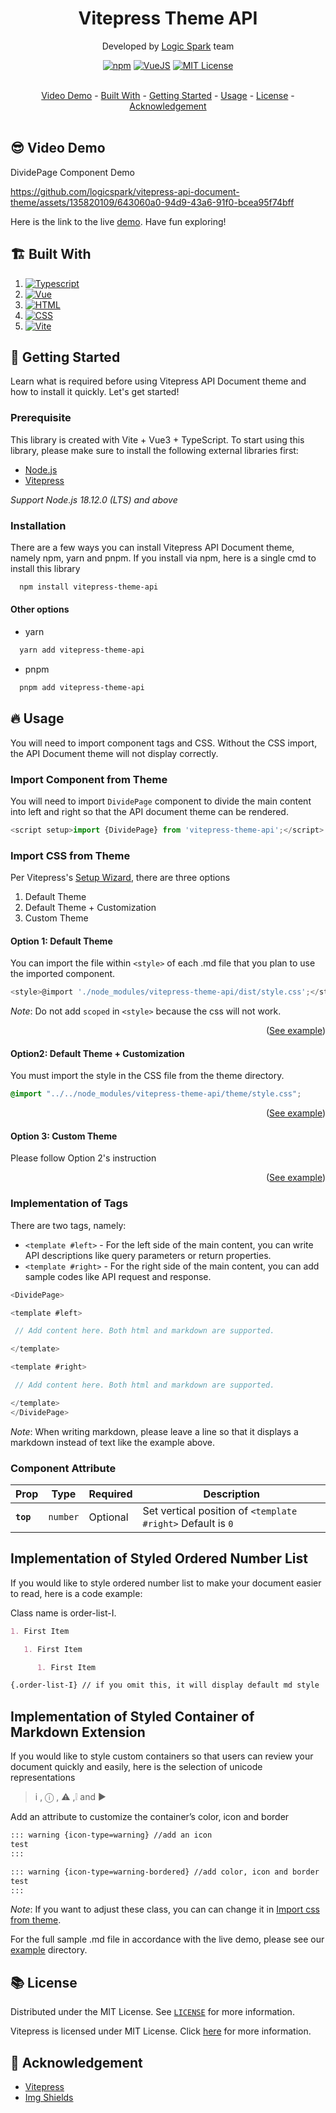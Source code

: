 <a id="readme-top"></a>

<div align="center">
  <h1>Vitepress Theme API</h1>

Developed by [Logic Spark](https://logicspark.com) team

[![npm](https://img.shields.io/npm/v/vitepress-theme-api)][package-url]
[![VueJS](https://img.shields.io/badge/VueJS-3.0.x-%2341B883)][vue-url]
[![MIT License](https://img.shields.io/badge/License-MIT-green.svg)](https://github.com/logicspark/awesome-social-button/blob/main/LICENSE)

</div>
<br/>
<div align="center">
  <a href="#sunglasses_video-demo">Video Demo</a> - 
  <a href="#building_construction-built-with">Built With</a> - 
  <a href="#rocket-getting-started">Getting Started</a> - 
  <a href="#fire-usage">Usage</a> -
  <a href="#books-license">License</a> -
  <a href="#pray-acknowledgement">Acknowledgement</a>
</div>

<br/>

## :sunglasses: Video Demo

DividePage Component Demo

https://github.com/logicspark/vitepress-api-document-theme/assets/135820109/643060a0-94d9-43a6-91f0-bcea95f74bff

Here is the link to the live [demo](https://docs.logicspark.com). Have fun exploring!

## :building_construction: Built With

1. [![Typescript][typescript]][typescript-url]
2. [![Vue][vue]][vue-url]
3. [![HTML][html]][html-url]
4. [![CSS][css]][css-url]
5. [![Vite][vite]][vite-url]

## :rocket: Getting Started

Learn what is required before using Vitepress API Document theme and how to install it quickly. Let's get started!

### Prerequisite

This library is created with Vite + Vue3 + TypeScript. To start using this library, please make sure to install the following external libraries first:

- [Node.js](https://nodejs.org/en)
- [Vitepress](https://vitepress.dev/)

_Support Node.js 18.12.0 (LTS) and above_

### Installation

There are a few ways you can install Vitepress API Document theme, namely npm, yarn and pnpm. If you install via npm, here is a single cmd to install this library

```sh
  npm install vitepress-theme-api
```

#### Other options

- yarn

```sh
  yarn add vitepress-theme-api
```

- pnpm

```sh
  pnpm add vitepress-theme-api
```

## :fire: Usage

You will need to import component tags and CSS. Without the CSS import, the API Document theme will not display correctly.

### Import Component from Theme

You will need to import `DividePage` component to divide the main content into left and right so that the API document theme can be rendered.

```js
<script setup>import {DividePage} from 'vitepress-theme-api';</script>
```

### Import CSS from Theme

Per Vitepress's [Setup Wizard](https://vitepress.dev/guide/getting-started#setup-wizard), there are three options

1. Default Theme
2. Default Theme + Customization
3. Custom Theme

#### Option 1: Default Theme

You can import the file within `<style>` of each .md file that you plan to use the imported component.

```js
<style>@import './node_modules/vitepress-theme-api/dist/style.css';</style>
```

_Note_: Do not add `scoped` in `<style>` because the css will not work.

<div align="right">

([See example](https://github.com/logicspark/vitepress-theme-api/blob/main/example/default-theme/index.md?plain=1))

</div>

#### Option2: Default Theme + Customization

You must import the style in the CSS file from the theme directory.

```css
@import "../../node_modules/vitepress-theme-api/theme/style.css";
```

<div align="right">

([See example](https://github.com/logicspark/vitpress-theme-api/blob/main/example/default-theme-and-custom/.vitepress/theme/style.css))

</div>

#### Option 3: Custom Theme

Please follow Option 2's instruction

<div align="right">

([See example](https://github.com/logicspark/vitpress-theme-api/blob/main/example/custom-theme/.vitepress/theme/style.css))

</div>

### Implementation of Tags

There are two tags, namely:

- `<template #left>` - For the left side of the main content, you can write API descriptions like query parameters or return properties.
- `<template #right>` - For the right side of the main content, you can add sample codes like API request and response.

```js
<DividePage>

<template #left>

 // Add content here. Both html and markdown are supported.

</template>

<template #right>

 // Add content here. Both html and markdown are supported.

</template>
</DividePage>
```

_Note_: When writing markdown, please leave a line so that it displays a markdown instead of text like the example above.

### Component Attribute

| Prop      | Type     | Required | Description                                                 |
| --------- | -------- | -------- | ----------------------------------------------------------- |
| **`top`** | `number` | Optional | Set vertical position of `<template #right>` Default is `0` |

## Implementation of Styled Ordered Number List

If you would like to style ordered number list to make your document easier to read, here is a code example:

Class name is order-list-I.

```md
1. First Item

   1. First Item

      1. First Item

{.order-list-I} // if you omit this, it will display default md style
```

## Implementation of Styled Container of Markdown Extension

If you would like to style custom containers so that users can review your document quickly and easily, here is the selection of unicode representations

>i , ⓘ , ⚠ ,❕ and ▶

Add an attribute to customize the container’s color, icon and border

```md
::: warning {icon-type=warning} //add an icon
test
:::

::: warning {icon-type=warning-bordered} //add color, icon and border
test
:::
```

_Note_: If you want to adjust these class, you can can change it in <a href="#import-css-from-theme">Import css from theme</a>.

For the full sample .md file in accordance with the live demo, please see our [example](https://github.com/logicspark/vitepress-theme-api/tree/5ee7b34023cb3db41c17f01ce5fb644b7b7c82d5/example/default-theme-and-custom) directory.

## :books: License

Distributed under the MIT License. See [`LICENSE`](https://github.com/logicspark/vitpress-theme-api/blob/main/LICENSE) for more information.

Vitepress is licensed under MIT License. Click [here](https://github.com/vuejs/vitepress/blob/main/LICENSE) for more information.

## :pray: Acknowledgement

- [Vitepress](https://vitepress.dev/)
- [Img Shields](https://shields.io)

[Vitepress-url]: https://vitepress.dev/
[TypeScript]: https://img.shields.io/badge/typescript-007ACC?style=for-the-badge&logo=typescript&logoColor=white
[typescript-url]: https://www.typescriptlang.org/
[Html]: https://img.shields.io/badge/html5-%23E34F26.svg?style=for-the-badge&logo=html5&logoColor=white
[html-url]: https://www.w3schools.com/html/
[Css]: https://img.shields.io/badge/css3-%231572B6.svg?style=for-the-badge&logo=css3&logoColor=white
[css-url]: https://www.w3schools.com/css/
[Vue]: https://img.shields.io/badge/vue.js-42B883?style=for-the-badge&logo=vuedotjs&logoColor=white
[Vue-url]: https://vuejs.org/
[Vite]: https://img.shields.io/badge/vite-%23646CFF.svg?style=for-the-badge&logo=vite&logoColor=white
[vite-url]: https://vitejs.dev/
[package-url]: https://www.npmjs.com/package/vitepress-theme-api
